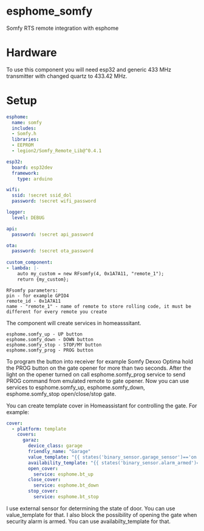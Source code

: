 # esphome_somfy
Somfy RTS remote integration with esphome


# Hardware

To use this component you will need esp32 and generic 433 MHz transmitter with changed quartz to 433.42 MHz.

# Setup

```yaml
esphome:
  name: somfy
  includes:
  - Somfy.h
  libraries:
  - EEPROM
  - legion2/Somfy_Remote_Lib@^0.4.1

esp32:
  board: esp32dev
  framework:
    type: arduino

wifi:
  ssid: !secret ssid_dol
  password: !secret wifi_password

logger:
  level: DEBUG

api:
  password: !secret api_password

ota:
  password: !secret ota_password
 
custom_component:
- lambda: |-
    auto my_custom = new RFsomfy(4, 0x1A7A11, "remote_1");
    return {my_custom}; 
```

```
RFsomfy parameters:
pin - for example GPIO4
remote_id - 0x1A7A11
name - "remote_1" - name of remote to store rolling code, it must be different for every remote you create
```

The component will create services in homeasssitant.
```
esphome.somfy_up - UP button
esphome.somfy_down - DOWN button
esphome.somfy_stop - STOP/MY button
esphome.somfy_prog - PROG button
```

To program the button into receiver for example Somfy Dexxo Optima hold the PROG button on the gate opener for more than two seconds. After the light on the opener turned on call esphome.somfy_prog service to send PROG command from emulated remote to gate opener.
Now you can use services to esphome.somfy_up, esphome.somfy_down, esphome.somfy_stop open/close/stop gate.

You can create template cover in Homeassistant for controlling the gate.
For example:
```yaml
cover:
  - platform: template
    covers:
      garaz:
        device_class: garage
        friendly_name: "Garage"
        value_template: "{{ states('binary_sensor.garage_sensor')=='on' }}"
        availability_template: "{{ states('binary_sensor.alarm_armed')=='off' }}"
        open_cover:
          service: esphome.bt_up
        close_cover:
          service: esphome.bt_down
        stop_cover:
          service: esphome.bt_stop
```

I use external sensor for determining the state of door. You can use value_template for that.
I also block the possibility of opening the gate when security alarm is armed. You can use availabilty_template for that.

